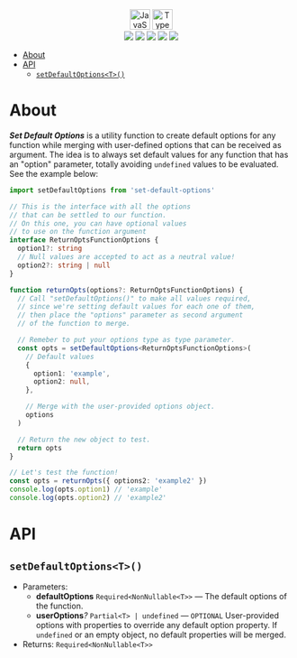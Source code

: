 <div align=center>
<img src='https://xesque.rocketseat.dev/platform/tech/javascript.svg' width='36px' title='JavaScript'/> 
<img src='https://xesque.rocketseat.dev/platform/tech/typescript.svg' width='36px' title='TypeScript'/>
</div>

<div align=center>
<img src='https://img.shields.io/github/last-commit/ruggeryiury/set-default-options?color=%23DDD&style=for-the-badge' /> <img src='https://img.shields.io/github/repo-size/ruggeryiury/set-default-options?style=for-the-badge' /> <img src='https://img.shields.io/github/issues/ruggeryiury/set-default-options?style=for-the-badge' /> <img src='https://img.shields.io/github/package-json/v/ruggeryiury/set-default-options?style=for-the-badge' /> <img src='https://img.shields.io/github/license/ruggeryiury/set-default-options?style=for-the-badge' />
</div>

- [About](#about)
- [API](#api)
  - [`setDefaultOptions<T>()`](#setdefaultoptionst)

# About

**_Set Default Options_** is a utility function to create default options for any function while merging with user-defined options that can be received as argument. The idea is to always set default values for any function that has an "option" parameter, totally avoiding `undefined` values to be evaluated. See the example below:

```ts
import setDefaultOptions from 'set-default-options'

// This is the interface with all the options
// that can be settled to our function.
// On this one, you can have optional values
// to use on the function argument
interface ReturnOptsFunctionOptions {
  option1?: string
  // Null values are accepted to act as a neutral value!
  option2?: string | null
}

function returnOpts(options?: ReturnOptsFunctionOptions) {
  // Call "setDefaultOptions()" to make all values required,
  // since we're setting default values for each one of them,
  // then place the "options" parameter as second argument
  // of the function to merge.

  // Remeber to put your options type as type parameter.
  const opts = setDefaultOptions<ReturnOptsFunctionOptions>(
    // Default values
    {
      option1: 'example',
      option2: null,
    },

    // Merge with the user-provided options object.
    options
  )

  // Return the new object to test.
  return opts
}

// Let's test the function!
const opts = returnOpts({ options2: 'example2' })
console.log(opts.option1) // 'example'
console.log(opts.option2) // 'example2'
```

# API

## `setDefaultOptions<T>()`

- Parameters:
  - **defaultOptions** `Required<NonNullable<T>>` — The default options of the function.
  - **userOptions**_?_ `Partial<T> | undefined` — `OPTIONAL` User-provided options with properties to override any default option property. If `undefined` or an empty object, no default properties will be merged.
- Returns: `Required<NonNullable<T>>`
